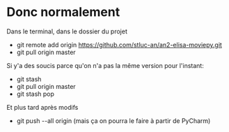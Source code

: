 # Donc normalement
Dans le terminal, dans le dossier du projet
- git remote add origin https://github.com/stluc-an/an2-elisa-moviepy.git
- git pull origin master

Si y'a des soucis parce qu'on n'a pas la même version pour l'instant:
- git stash
- git pull origin master
- git stash pop

Et plus tard après modifs
- git push --all origin
(mais ça on pourra le faire à partir de PyCharm)
